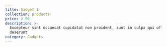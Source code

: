 ```yaml
---
title: Gadget 1
collection: products
price: 2.99
description: >-
  Excepteur sint occaecat cupidatat non proident, sunt in culpa qui officia
  deserunt 
category: Gadgets
---
```


